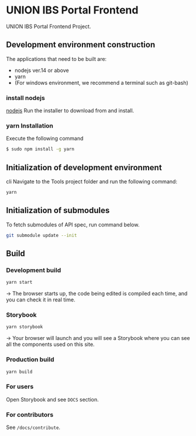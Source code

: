 # UNION IBS Portal Frontend

UNION IBS Portal Frontend Project.

## Development environment construction

The applications that need to be built are:

- nodejs ver.14 or above
- yarn
- (For windows environment, we recommend a terminal such as git-bash)

### install nodejs

[nodejs](https://nodejs.org) Run the installer to download from and install.

### yarn Installation

Execute the following command

```bash
$ sudo npm install -g yarn
```

## Initialization of development environment

cli Navigate to the Tools project folder and run the following command:

```bash
yarn
```

## Initialization of submodules

To fetch submodules of API spec, run command below.

```bash
git submodule update --init
```

## Build

### Development build

```bash
yarn start
```

→ The browser starts up, the code being edited is compiled each time, and you can check it in real time.

### Storybook

```bash
yarn storybook
```

→ Your browser will launch and you will see a Storybook where you can see all the components used on this site.

### Production build

```bash
yarn build
```

### For users

Open Storybook and see `DOCS` section.

### For contributors

See `/docs/contribute`.
